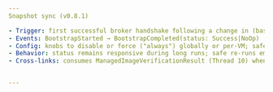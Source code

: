 ```yaml
---
Snapshot sync (v0.8.1)

- Trigger: first successful broker handshake following a change in (base image hash, bootstrap artifact hash) idempotence stamp.
- Events: BootstrapStarted → BootstrapCompleted(status: Success|NoOp) | BootstrapFailed; emit via reporter and store step logs with durations.
- Config: knobs to disable or force ("always") globally or per‑VM; safe defaults.
- Behavior: status remains responsive during long runs; safe re‑runs emit NoOp; portability target remains macOS/Linux hosts with POSIX + Nix + SSH.
- Cross‑links: consumes ManagedImageVerificationResult (Thread 10) when present.


---
```


